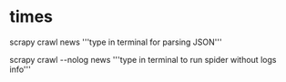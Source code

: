 # times
scrapy crawl news '''type in terminal for parsing JSON'''

scrapy crawl --nolog news '''type in terminal to run spider without logs info'''
